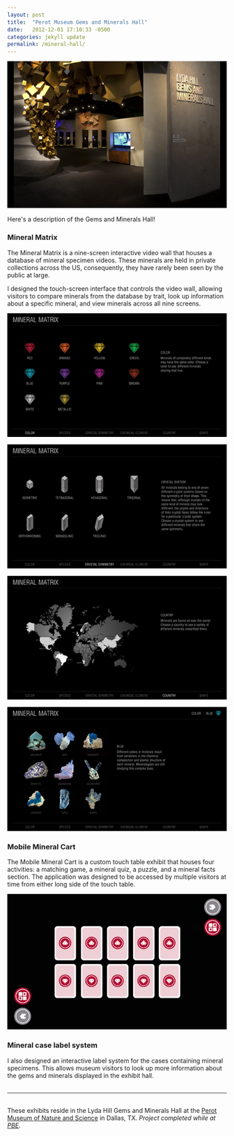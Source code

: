 ```yaml
---
layout: post
title:  "Perot Museum Gems and Minerals Hall"
date:   2012-12-01 17:10:33 -0500
categories: jekyll update
permalink: /mineral-hall/
---
```



![Gem Hall Photograph](/img/gem-hall/gem-hall-01.jpg)

Here's a description of the Gems and Minerals Hall! 


### Mineral Matrix

The Mineral Matrix is a nine-screen interactive video wall that houses a database of mineral specimen videos. These minerals are held in private collections across the US, consequently, they have rarely been seen by the public at large. 

I designed the touch-screen interface that controls the video wall, allowing visitors to compare minerals from the database by trait, look up information about a specific mineral, and view minerals across all nine screens.

![Mineral Matrix Screen](/img/gem-hall/min-matrix-01.jpg)

![Mineral Matrix Screen](/img/gem-hall/min-matrix-02.jpg)

![Mineral Matrix Screen](/img/gem-hall/min-matrix-03.jpg)

![Mineral Matrix Screen](/img/gem-hall/min-matrix-04.jpg)


### Mobile Mineral Cart

The Mobile Mineral Cart is a custom touch table exhibit that houses four activities: a matching game, a mineral quiz, a puzzle, and a mineral facts section. The application was designed to be accessed by multiple visitors at time from either long side of the touch table. 

![Mineral Cart Touch Interface](/img/gem-hall/mineral-cart-01.jpg)



### Mineral case label system

I also designed an interactive label system for the cases containing mineral specimens. This allows museum visitors to look up more information about the gems and minerals displayed in the exhibit hall.
<br><br>
<hr>
<br>
These exhibits reside in the Lyda Hill Gems and Minerals Hall at the <a href="http://perotmuseum.org">Perot Museum of Nature and Science</a> in Dallas, TX. <i>Project completed while at <a href="http://pbexhibits.com">PBE</a>.